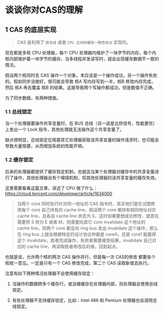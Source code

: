 # 谈谈你对CAS的理解

## 1 CAS 的底层实现

> CAS 是利用了 `锁总线` 或者 `CPU 之间的缓存一致性协议` 实现的。

现在都是多核 CPU 处理器，每个 CPU 处理器内维护了一块字节的内存，每个内核内部维护着一块字节的缓存，当多线程并发读写时，就会出现缓存数据不一致的情况。

假设两个核同时去 CAS 操作一个对象，本应该是一个操作成功，另一个操作失败的。假如同步没做好，很可能会导致 核A 写内存写到一半，核B 修改内存完成，然后 核A 再去覆盖 核B 的结果。这就导致两个写操作都成功，但是数值不正确。

为了同步数据，有两种措施。

### 1.1 总线锁定

当一个处理器要操作共享变量时，在 BUS 总线（另一说是北桥信号，性能更优）上发出一个 Lock 指令，其他处理就无法操作这个共享变量了。

缺点很明显，总线锁定在阻塞其它处理器获取该共享变量的操作请求时，也可能会导致大量阻塞，从而增加系统的性能开销。

### 1.2 缓存锁定

后来的处理器都提供了缓存锁定机制，也就说当某个处理器对缓存中的共享变量进行了操作，其他处理器会有个嗅探机制，将其他处理器的该共享变量的缓存失效。

这里需要看看这篇文章，讲述了 CPU 做了什么：https://cloud.tencent.com/developer/article/1634000

> 当两个 core 同时执行针对同一地址的 CAS 指令时，其实他们是在试图修改每个 core 自己持有的 cache line，假设两个 core 都持有相同地址对应 cache line，且各自 cache line 状态为 S，这时如果要想成功修改，就首先需要把 S 转为 E 或者 M，则需要向其它 core invalidate 这个地址的 cache line，则两个 core 都会向 ring bus 发出 invalidate 这个操作，那么在 ring bus 上就会根据特定的设计协议仲裁是 core0，还是 core1 能赢得这个 invalidate，胜者完成操作，失败者需要接受结果，invalidate 自己对应的 cache line，再读取胜者修改后的值，回到起点。

也就是说，允许两个核的两次 CAS 操作并行，但是每一次 CAS的修改 都要各个核统一意见。一定是只有一个 CAS 修改完成，第二个 CAS 读取新值去执行。

注意有如下两种情况处理器不会使用缓存锁定：

1. 当操作的数据跨多个缓存行，或没被缓存在处理器内部，则处理器会使用总线锁定。

2. 有些处理器不支持缓存锁定，比如：Intel 486 和 Pentium 处理器也会调用总线锁定。